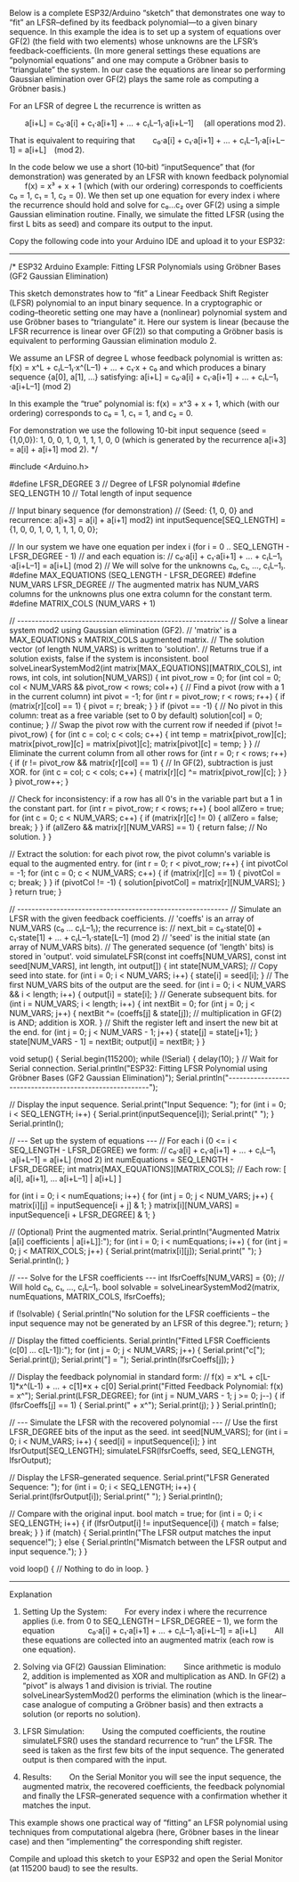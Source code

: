 Below is a complete ESP32/Arduino “sketch” that demonstrates one way to “fit” an LFSR–defined by its feedback polynomial—to a given binary sequence. In this example the idea is to set up a system of equations over GF(2) (the field with two elements) whose unknowns are the LFSR’s feedback‐coefficients. (In more general settings these equations are “polynomial equations” and one may compute a Gröbner basis to “triangulate” the system. In our case the equations are linear so performing Gaussian elimination over GF(2) plays the same role as computing a Gröbner basis.)

For an LFSR of degree L the recurrence is written as

  a[i+L] = c₀·a[i] + c₁·a[i+1] + … + c₍L–1₎·a[i+L–1]  (all operations mod 2).

That is equivalent to requiring that   c₀·a[i] + c₁·a[i+1] + … + c₍L–1₎·a[i+L–1] = a[i+L] (mod 2).

In the code below we use a short (10‑bit) “inputSequence” that (for demonstration) was generated by an LFSR with known feedback polynomial
  f(x) = x³ + x + 1
(which (with our ordering) corresponds to coefficients c₀ = 1, c₁ = 1, c₂ = 0). We then set up one equation for every index i where the recurrence should hold and solve for c₀…c₂ over GF(2) using a simple Gaussian elimination routine. Finally, we simulate the fitted LFSR (using the first L bits as seed) and compare its output to the input.

Copy the following code into your Arduino IDE and upload it to your ESP32:


---

/*
   ESP32 Arduino Example: Fitting LFSR Polynomials using Gröbner Bases (GF2 Gaussian Elimination)

   This sketch demonstrates how to “fit” a Linear Feedback Shift Register (LFSR) polynomial
   to an input binary sequence. In a cryptographic or coding–theoretic setting one may have
   a (nonlinear) polynomial system and use Gröbner bases to “triangulate” it. Here our system
   is linear (because the LFSR recurrence is linear over GF(2)) so that computing a Gröbner basis
   is equivalent to performing Gaussian elimination modulo 2.
   
   We assume an LFSR of degree L whose feedback polynomial is written as:
       f(x) = x^L + c₍L–1₎·x^(L–1) + ... + c₁·x + c₀
   and which produces a binary sequence {a[0], a[1], …} satisfying:
       a[i+L] = c₀·a[i] + c₁·a[i+1] + ... + c₍L–1₎·a[i+L–1]   (mod 2)
       
   In this example the “true” polynomial is:
       f(x) = x^3 + x + 1,
   which (with our ordering) corresponds to c₀ = 1, c₁ = 1, and c₂ = 0.
   
   For demonstration we use the following 10-bit input sequence (seed = {1,0,0}):
       1, 0, 0, 1, 0, 1, 1, 1, 0, 0
   (which is generated by the recurrence a[i+3] = a[i] + a[i+1] mod 2).
*/

#include <Arduino.h>

#define LFSR_DEGREE 3   // Degree of LFSR polynomial
#define SEQ_LENGTH 10   // Total length of input sequence

// Input binary sequence (for demonstration)
// (Seed: {1, 0, 0} and recurrence: a[i+3] = a[i] + a[i+1] mod2)
int inputSequence[SEQ_LENGTH] = {1, 0, 0, 1, 0, 1, 1, 1, 0, 0};

// In our system we have one equation per index i (for i = 0 .. SEQ_LENGTH - LFSR_DEGREE - 1)
// and each equation is: 
//    c₀·a[i] + c₁·a[i+1] + ... + c₍L–1₎·a[i+L–1] = a[i+L]   (mod 2)
// We will solve for the unknowns c₀, c₁, …, c₍L–1₎.
#define MAX_EQUATIONS (SEQ_LENGTH - LFSR_DEGREE)
#define NUM_VARS LFSR_DEGREE
// The augmented matrix has NUM_VARS columns for the unknowns plus one extra column for the constant term.
#define MATRIX_COLS (NUM_VARS + 1)

// -----------------------------------------------------------
// Solve a linear system mod2 using Gaussian elimination (GF2).
// 'matrix' is a MAX_EQUATIONS x MATRIX_COLS augmented matrix.
// The solution vector (of length NUM_VARS) is written to 'solution'.
// Returns true if a solution exists, false if the system is inconsistent.
bool solveLinearSystemMod2(int matrix[MAX_EQUATIONS][MATRIX_COLS], int rows, int cols, int solution[NUM_VARS]) {
  int pivot_row = 0;
  for (int col = 0; col < NUM_VARS && pivot_row < rows; col++) {
    // Find a pivot (row with a 1 in the current column)
    int pivot = -1;
    for (int r = pivot_row; r < rows; r++) {
      if (matrix[r][col] == 1) {
        pivot = r;
        break;
      }
    }
    if (pivot == -1) {
      // No pivot in this column: treat as a free variable (set to 0 by default)
      solution[col] = 0;
      continue;
    }
    // Swap the pivot row with the current row if needed
    if (pivot != pivot_row) {
      for (int c = col; c < cols; c++) {
        int temp = matrix[pivot_row][c];
        matrix[pivot_row][c] = matrix[pivot][c];
        matrix[pivot][c] = temp;
      }
    }
    // Eliminate the current column from all other rows
    for (int r = 0; r < rows; r++) {
      if (r != pivot_row && matrix[r][col] == 1) {
        // In GF(2), subtraction is just XOR.
        for (int c = col; c < cols; c++) {
          matrix[r][c] ^= matrix[pivot_row][c];
        }
      }
    }
    pivot_row++;
  }
  
  // Check for inconsistency: if a row has all 0's in the variable part but a 1 in the constant part.
  for (int r = pivot_row; r < rows; r++) {
    bool allZero = true;
    for (int c = 0; c < NUM_VARS; c++) {
      if (matrix[r][c] != 0) { allZero = false; break; }
    }
    if (allZero && matrix[r][NUM_VARS] == 1) {
      return false; // No solution.
    }
  }
  
  // Extract the solution: for each pivot row, the pivot column's variable is equal to the augmented entry.
  for (int r = 0; r < pivot_row; r++) {
    int pivotCol = -1;
    for (int c = 0; c < NUM_VARS; c++) {
      if (matrix[r][c] == 1) {
        pivotCol = c;
        break;
      }
    }
    if (pivotCol != -1) {
      solution[pivotCol] = matrix[r][NUM_VARS];
    }
  }
  return true;
}

// -----------------------------------------------------------
// Simulate an LFSR with the given feedback coefficients.
// 'coeffs' is an array of NUM_VARS (c₀ ... c₍L–1₎); the recurrence is:
//    next_bit = c₀·state[0] + c₁·state[1] + ... + c₍L–1₎·state[L–1]  (mod 2)
// 'seed' is the initial state (an array of NUM_VARS bits).
// The generated sequence (of 'length' bits) is stored in 'output'.
void simulateLFSR(const int coeffs[NUM_VARS], const int seed[NUM_VARS], int length, int output[]) {
  int state[NUM_VARS];
  // Copy seed into state.
  for (int i = 0; i < NUM_VARS; i++) {
    state[i] = seed[i];
  }
  // The first NUM_VARS bits of the output are the seed.
  for (int i = 0; i < NUM_VARS && i < length; i++) {
    output[i] = state[i];
  }
  // Generate subsequent bits.
  for (int i = NUM_VARS; i < length; i++) {
    int nextBit = 0;
    for (int j = 0; j < NUM_VARS; j++) {
      nextBit ^= (coeffs[j] & state[j]);  // multiplication in GF(2) is AND; addition is XOR.
    }
    // Shift the register left and insert the new bit at the end.
    for (int j = 0; j < NUM_VARS - 1; j++) {
      state[j] = state[j+1];
    }
    state[NUM_VARS - 1] = nextBit;
    output[i] = nextBit;
  }
}

void setup() {
  Serial.begin(115200);
  while (!Serial) { delay(10); } // Wait for Serial connection.
  Serial.println("ESP32: Fitting LFSR Polynomial using Gröbner Bases (GF2 Gaussian Elimination)");
  Serial.println("--------------------------------------------------------");
  
  // Display the input sequence.
  Serial.print("Input Sequence: ");
  for (int i = 0; i < SEQ_LENGTH; i++) {
    Serial.print(inputSequence[i]);
    Serial.print(" ");
  }
  Serial.println();
  
  // --- Set up the system of equations ---
  // For each i (0 <= i < SEQ_LENGTH - LFSR_DEGREE) we form:
  //   c₀·a[i] + c₁·a[i+1] + ... + c₍L–1₎·a[i+L–1] = a[i+L]   (mod 2)
  int numEquations = SEQ_LENGTH - LFSR_DEGREE;
  int matrix[MAX_EQUATIONS][MATRIX_COLS]; // Each row: [ a[i], a[i+1], ... a[i+L–1] | a[i+L] ]
  
  for (int i = 0; i < numEquations; i++) {
    for (int j = 0; j < NUM_VARS; j++) {
      matrix[i][j] = inputSequence[i + j] & 1;
    }
    matrix[i][NUM_VARS] = inputSequence[i + LFSR_DEGREE] & 1;
  }
  
  // (Optional) Print the augmented matrix.
  Serial.println("Augmented Matrix [a[i] coefficients | a[i+L]]:");
  for (int i = 0; i < numEquations; i++) {
    for (int j = 0; j < MATRIX_COLS; j++) {
      Serial.print(matrix[i][j]);
      Serial.print(" ");
    }
    Serial.println();
  }
  
  // --- Solve for the LFSR coefficients ---
  int lfsrCoeffs[NUM_VARS] = {0};  // Will hold c₀, c₁, …, c₍L–1₎.
  bool solvable = solveLinearSystemMod2(matrix, numEquations, MATRIX_COLS, lfsrCoeffs);
  
  if (!solvable) {
    Serial.println("No solution for the LFSR coefficients – the input sequence may not be generated by an LFSR of this degree.");
    return;
  }
  
  // Display the fitted coefficients.
  Serial.println("Fitted LFSR Coefficients (c[0] ... c[L-1]):");
  for (int j = 0; j < NUM_VARS; j++) {
    Serial.print("c[");
    Serial.print(j);
    Serial.print("] = ");
    Serial.println(lfsrCoeffs[j]);
  }
  
  // Display the feedback polynomial in standard form:
  // f(x) = x^L + c[L-1]*x^(L-1) + ... + c[1]*x + c[0]
  Serial.print("Fitted Feedback Polynomial: f(x) = x^");
  Serial.print(LFSR_DEGREE);
  for (int j = NUM_VARS - 1; j >= 0; j--) {
    if (lfsrCoeffs[j] == 1) {
      Serial.print(" + x^");
      Serial.print(j);
    }
  }
  Serial.println();
  
  // --- Simulate the LFSR with the recovered polynomial ---
  // Use the first LFSR_DEGREE bits of the input as the seed.
  int seed[NUM_VARS];
  for (int i = 0; i < NUM_VARS; i++) {
    seed[i] = inputSequence[i];
  }
  int lfsrOutput[SEQ_LENGTH];
  simulateLFSR(lfsrCoeffs, seed, SEQ_LENGTH, lfsrOutput);
  
  // Display the LFSR–generated sequence.
  Serial.print("LFSR Generated Sequence: ");
  for (int i = 0; i < SEQ_LENGTH; i++) {
    Serial.print(lfsrOutput[i]);
    Serial.print(" ");
  }
  Serial.println();
  
  // Compare with the original input.
  bool match = true;
  for (int i = 0; i < SEQ_LENGTH; i++) {
    if (lfsrOutput[i] != inputSequence[i]) { match = false; break; }
  }
  if (match) {
    Serial.println("The LFSR output matches the input sequence!");
  } else {
    Serial.println("Mismatch between the LFSR output and input sequence.");
  }
}

void loop() {
  // Nothing to do in loop.
}


---

Explanation

1. Setting Up the System:
  For every index i where the recurrence applies (i.e. from 0 to SEQ_LENGTH – LFSR_DEGREE – 1), we form the equation
    c₀·a[i] + c₁·a[i+1] + … + c₍L–1₎·a[i+L–1] = a[i+L]
  All these equations are collected into an augmented matrix (each row is one equation).


2. Solving via GF(2) Gaussian Elimination:
  Since arithmetic is modulo 2, addition is implemented as XOR and multiplication as AND. In GF(2) a “pivot” is always 1 and division is trivial. The routine
  solveLinearSystemMod2() performs the elimination (which is the linear–case analogue of computing a Gröbner basis) and then extracts a solution (or reports no solution).


3. LFSR Simulation:
  Using the computed coefficients, the routine simulateLFSR() uses the standard recurrence to “run” the LFSR. The seed is taken as the first few bits of the input sequence. The generated output is then compared with the input.


4. Results:
  On the Serial Monitor you will see the input sequence, the augmented matrix, the recovered coefficients, the feedback polynomial and finally the LFSR–generated sequence with a confirmation whether it matches the input.



This example shows one practical way of “fitting” an LFSR polynomial using techniques from computational algebra (here, Gröbner bases in the linear case) and then “implementing” the corresponding shift register.

Compile and upload this sketch to your ESP32 and open the Serial Monitor (at 115200 baud) to see the results.

